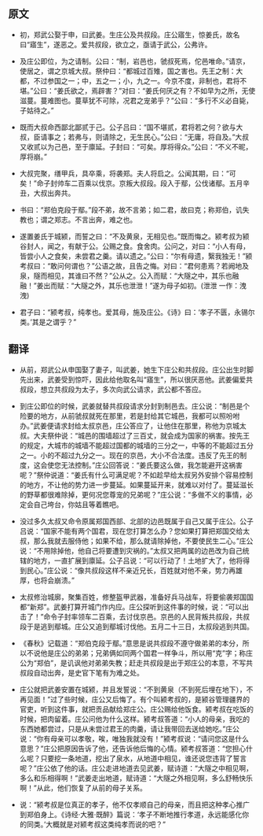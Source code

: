 ## 原文
* 初，郑武公娶于申，曰武姜。生庄公及共叔段。庄公寤生，惊姜氏，故名曰“寤生”，遂恶之。爱共叔段，欲立之，亟请于武公，公弗许。

* 及庄公即位，为之请制。公曰：“制，岩邑也，虢叔死焉，佗邑唯命。”请京，使居之，谓之京城大叔。祭仲曰：“都城过百雉，国之害也。先王之制：大都，不过参国之一；中，五之一；小，九之一。今京不度，非制也，君将不堪。”公曰：“姜氏欲之，焉辟害？”对曰：“姜氏何厌之有？不如早为之所，无使滋蔓。蔓难图也。蔓草犹不可除，况君之宠弟乎？”公曰：“多行不义必自毙，子姑待之。”

* 既而大叔命西鄙北鄙贰于己。公子吕曰：“国不堪贰，君将若之何？欲与大叔，臣请事之；若弗与，则请除之，无生民心。”公曰：“无庸，将自及。”大叔又收贰以为己邑，至于廪延。子封曰：“可矣。厚将得众。”公曰：“不义不昵，厚将崩。”

* 大叔完聚，缮甲兵，具卒乘，将袭郑。夫人将启之。公闻其期，曰：“可矣！”命子封帅车二百乘以伐京。京叛大叔段。段入于鄢，公伐诸鄢。五月辛丑，大叔出奔共。

* 书曰：“郑伯克段于鄢。”段不弟，故不言弟；如二君，故曰克；称郑伯，讥失教也；谓之郑志。不言出奔，难之也。

* 遂置姜氏于城颍，而誓之曰：“不及黄泉，无相见也。”既而悔之。颍考叔为颍谷封人，闻之，有献于公。公赐之食。食舍肉。公问之，对曰：“小人有母，皆尝小人之食矣，未尝君之羹。请以遗之。”公曰：“尔有母遗，繄我独无！”颍考叔曰：“敢问何谓也？”公语之故，且告之悔。对曰：“君何患焉？若阙地及泉，隧而相见，其谁曰不然？”公从之。公入而赋：“大隧之中，其乐也融融！”姜出而赋：“大隧之外，其乐也泄泄！”遂为母子如初。(泄泄 一作：洩洩)

* 君子曰：“颍考叔，纯孝也。爱其母，施及庄公。《诗》曰：‘孝子不匮，永锡尔类。’其是之谓乎？”

## 翻译
* 从前，郑武公从申国娶了妻子，叫武姜，她生下庄公和共叔段。庄公出生时脚先出来，武姜受到惊吓，因此给他取名叫“寤生”，所以很厌恶他。武姜偏爱共叔段，想立共叔段为太子，多次向武公请求，武公都不答应。

* 到庄公即位的时候，武姜就替共叔段请求分封到制邑去。庄公说：“制邑是个险要的地方，从前虢叔就死在那里，若是封给其它城邑，我都可以照吩咐办。”武姜便请求封给太叔京邑，庄公答应了，让他住在那里，称他为京城太叔。大夫祭仲说：“城邑的围墙超过了三百丈，就会成为国家的祸害。按先王的规定，大城市的城墙不能超过国都的城墙的三分之一，中等的不能超过五分之一。小的不超过九分之一。现在的京邑，大小不合法度。违反了先王的制度，这会使您无法控制。”庄公回答说：“姜氏要这么做，我怎能避开这祸害呢？”祭仲说道：“姜氏有什么可满足呢？不如趁早给太叔另外安排个容易控制的地方，不让他的势力进一步蔓延。如果蔓延开来，就难以对付了。蔓延滋长的野草都很难除掉，更何况您尊宠的兄弟呢？”庄公说：“多做不义的事情，必定会自己垮台，你姑且等着瞧吧。

* 没过多久太叔又命令原属郑国西部、北部的边邑既属于自己又属于庄公。公子吕说：“国家不能有两个国君，现在您打算怎么办？您如果打算把郑国交给太叔，那么我就去服侍他；如果不给，那么就请除掉他，不要使民生二心。”庄公说：“不用除掉他，他自己将要遭到灾祸的。”太叔又把两属的边邑改为自己统辖的地方，一直扩展到廪延。公子吕说：“可以行动了！土地扩大了，他将得到民心。”庄公说：“像共叔段这样不亲近兄长，百姓就对他不亲，势力再雄厚，也将会崩溃。”

* 太叔修治城廓，聚集百姓，修整盔甲武器，准备好兵马战车，将要偷袭郑国国都“新郑”。武姜打算开城门作内应。庄公探听到这件事的时候，说：“可以出击了！”命令子封率领车二百乘，去讨伐京邑。京邑的人民背叛共叔段，共叔段于是逃到鄢城。庄公又追到鄢城讨伐他。五月二十三日，太叔段逃到共国。

* 《春秋》记载道：“郑伯克段于鄢。”意思是说共叔段不遵守做弟弟的本分，所以不说他是庄公的弟弟；兄弟俩如同两个国君一样争斗，所以用“克”字；称庄公为“郑伯”，是讥讽他对弟弟失教；赶走共叔段是出于郑庄公的本意，不写共叔段自动出奔，是史官下笔有为难之处。

* 庄公就把武姜安置在城颍，并且发誓说：“不到黄泉（不到死后埋在地下），不再见面！”过了些时候，庄公又后悔了。有个叫颍考叔的，是颍谷管理疆界的官吏，听到这件事，就把贡品献给郑庄公。庄公赐给他饭食。颍考叔在吃饭的时候，把肉留着。庄公问他为什么这样。颍考叔答道：“小人的母亲，我吃的东西她都尝过，只是从未尝过君王的肉羹，请让我带回去送给她吃。”庄公说：“你有母亲可以孝敬，唉，唯独我就没有！”颍考叔说：“请问您这是什么意思？”庄公把原因告诉了他，还告诉他后悔的心情。颍考叔答道：“您担心什么呢？只要挖一条地道，挖出了泉水，从地道中相见，谁还说您违背了誓言呢？”庄公依了他的话。庄公走进地道去见武姜，赋诗道：“大隧之中相见啊，多么和乐相得啊！”武姜走出地道，赋诗道：“大隧之外相见啊，多么舒畅快乐啊！”从此，他们恢复了从前的母子关系。

* 说：“颍考叔是位真正的孝子，他不仅孝顺自己的母亲，而且把这种孝心推广到郑伯身上。《诗经·大雅·既醉》篇说：‘孝子不断地推行孝道，永远能感化你的同类。’大概就是对颍考叔这类纯孝而说的吧？”